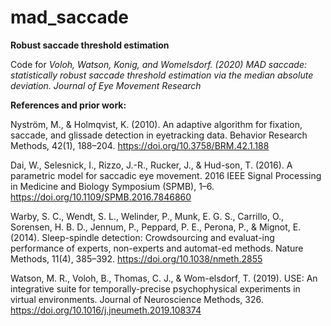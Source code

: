 # mad_saccade
**Robust saccade threshold estimation**

Code for *Voloh, Watson, Konig, and Womelsdorf. (2020) MAD saccade: statistically robust saccade threshold estimation via the median absolute deviation. Journal of Eye Movement Research*

__References and prior work:__

Nyström, M., & Holmqvist, K. (2010). An adaptive algorithm for fixation, saccade, and glissade detection in eyetracking data. Behavior Research Methods, 42(1), 188–204. https://doi.org/10.3758/BRM.42.1.188

Dai, W., Selesnick, I., Rizzo, J.-R., Rucker, J., & Hud-son, T. (2016). A parametric model for saccadic eye movement. 2016 IEEE Signal Processing in Medicine and Biology Symposium (SPMB), 1–6. https://doi.org/10.1109/SPMB.2016.7846860

Warby, S. C., Wendt, S. L., Welinder, P., Munk, E. G. S., Carrillo, O., Sorensen, H. B. D., Jennum, P., Peppard, P. E., Perona, P., & Mignot, E. (2014). Sleep-spindle detection: Crowdsourcing and evaluat-ing performance of experts, non-experts and automat-ed methods. Nature Methods, 11(4), 385–392. https://doi.org/10.1038/nmeth.2855

Watson, M. R., Voloh, B., Thomas, C. J., & Wom-elsdorf, T. (2019). USE: An integrative suite for temporally-precise psychophysical experiments in virtual environments. Journal of Neuroscience Methods, 326. https://doi.org/10.1016/j.jneumeth.2019.108374
